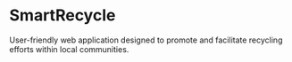 # SmartRecycle
User-friendly web application designed to promote and facilitate recycling efforts within local communities.
